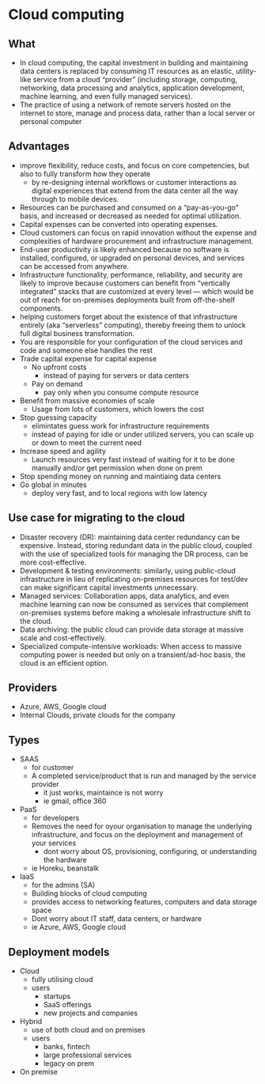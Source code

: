 # Cloud computing

## What

- In cloud computing, the capital investment in building and maintaining data centers is replaced by consuming IT resources as an elastic, utility-like service from a cloud “provider” (including storage, computing, networking, data processing and analytics, application development, machine learning, and even fully managed services).
- The practice of using a network of remote servers hosted on the internet to store, manage and process data, rather than a local server or personal computer

## Advantages

- improve flexibility, reduce costs, and focus on core competencies, but also to fully transform how they operate
  - by re-designing internal workflows or customer interactions as digital experiences that extend from the data center all the way through to mobile devices.
- Resources can be purchased and consumed on a “pay-as-you-go” basis, and increased or decreased as needed for optimal utilization.
- Capital expenses can be converted into operating expenses.
- Cloud customers can focus on rapid innovation without the expense and complexities of hardware procurement and infrastructure management.
- End-user productivity is likely enhanced because no software is installed, configured, or upgraded on personal devices, and services can be accessed from anywhere.
- Infrastructure functionality, performance, reliability, and security are likely to improve because customers can benefit from “vertically integrated” stacks that are customized at every level — which would be out of reach for on-premises deployments built from off-the-shelf components.
- helping customers forget about the existence of that infrastructure entirely (aka “serverless” computing), thereby freeing them to unlock full digital business transformation.
- You are responsible for your configuration of the cloud services and code and someone else handles the rest
- Trade capital expense for capital expense
  - No upfront costs
    - instead of paying for servers or data centers
  - Pay on demand
    - pay only when you consume compute resource
- Benefit from massive economies of scale
  - Usage from lots of customers, which lowers the cost
- Stop guessing capacity
  - elimintates guess work for infrastructure requirements
  - instead of paying for idle or under utilized servers, you can scale up or down to meet the current need
- Increase speed and agility
  - Launch resources very fast instead of waiting for it to be done manually and/or get permission when done on prem
- Stop spending money on running and maintiaing data centers
- Go global in minutes
  - deploy  very fast, and to local regions with low latency

## Use case for migrating to the cloud

- Disaster recovery (DR): maintaining data center redundancy can be expensive. Instead, storing redundant data in the public cloud, coupled with the use of specialized tools for managing the DR process, can be more cost-effective.
- Development & testing environments: similarly, using public-cloud infrastructure in lieu of replicating on-premises resources for test/dev can make significant capital investments unnecessary.
- Managed services: Collaboration apps, data analytics, and even machine learning can now be consumed as services that complement on-premises systems before making a wholesale infrastructure shift to the cloud.
- Data archiving: the public cloud can provide data storage at massive scale and cost-effectively.
- Specialized compute-intensive workloads: When access to massive computing power is needed but only on a transient/ad-hoc basis, the cloud is an efficient option.

## Providers

- Azure, AWS, Google cloud
- Internal Clouds, private clouds for the company

## Types

- SAAS
  - for customer
  - A completed service/product that is run and managed by the service provider
    - it just works, maintaince is not worry
    - ie gmail, office 360
- PaaS
  - for developers
  - Removes the need for oyour organisation to manage the underlying infrastructure, and focus on the deployment and management of your services
    - dont worry about OS, provisioning, configuring, or understanding the hardware
  - ie Horeku, beanstalk
- IaaS
  - for the admins (SA)
  - Building blocks of cloud computing
  - provides access to networking features, computers and data storage space
  - Dont worry about IT staff, data centers, or hardware
  - ie Azure, AWS, Google cloud

## Deployment models

- Cloud
  - fully utilising cloud
  - users
    - startups
    - SaaS offerings
    - new projects and companies
- Hybrid
  - use of both cloud and on premises
  - users
    - banks, fintech
    - large professional services
    - legacy on prem
- On premise
